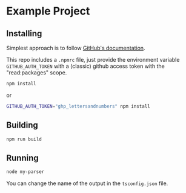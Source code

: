 # Example Project

## Installing

Simplest approach is to follow [GitHub's documentation](https://docs.github.com/en/packages/working-with-a-github-packages-registry/working-with-the-npm-registry#authenticating-with-a-personal-access-token).

This repo includes a `.npmrc` file, just provide the environment variable `GITHUB_AUTH_TOKEN` with a (classic) github access token with the "read:packages" scope.

```sh
npm install
```

or

```sh
GITHUB_AUTH_TOKEN="ghp_lettersandnumbers" npm install
```

## Building

```sh
npm run build
```

## Running

```sh
node my-parser
```

You can change the name of the output in the `tsconfig.json` file.
